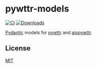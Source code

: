 # pywttr-models

[![CI](https://github.com/monosans/pywttr-models/actions/workflows/ci.yml/badge.svg)](https://github.com/monosans/pywttr-models/actions/workflows/ci.yml)
[![Downloads](https://static.pepy.tech/badge/pywttr-models)](https://pepy.tech/project/pywttr-models)

[Pydantic](https://github.com/pydantic/pydantic) models for [pywttr](https://github.com/monosans/pywttr) and [aiopywttr](https://github.com/monosans/aiopywttr).

## License

[MIT](https://github.com/monosans/pywttr-models/blob/main/LICENSE)
